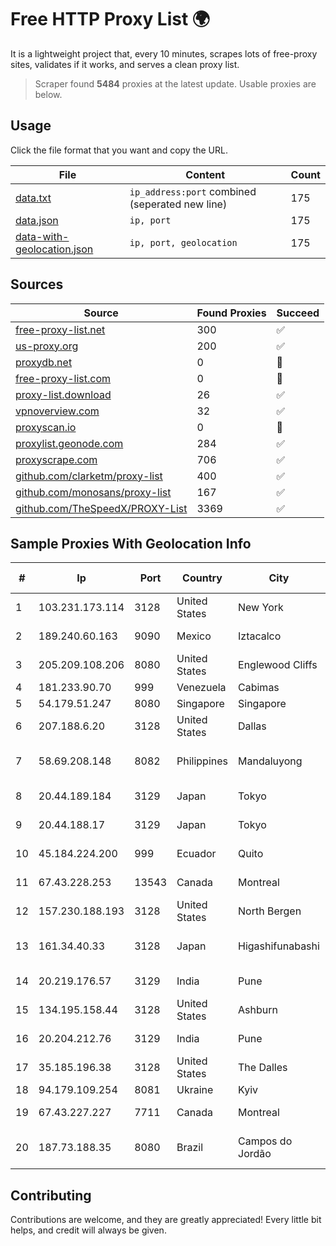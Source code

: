 
# Free HTTP Proxy List 🌍

It is a lightweight project that, every 10 minutes, scrapes lots of free-proxy sites, validates if it works, and serves a clean proxy list.


> Scraper found **5484** proxies at the latest update. Usable proxies are below.

## Usage

Click the file format that you want and copy the URL.


|File|Content|Count|
|----|-------|-----|
|[data.txt](https://raw.githubusercontent.com/themiralay/Proxy-List-World/master/data.txt)|`ip_address:port` combined (seperated new line)|175|
|[data.json](https://raw.githubusercontent.com/themiralay/Proxy-List-World/master/data.json)|`ip, port`|175|
|[data-with-geolocation.json](https://raw.githubusercontent.com/themiralay/Proxy-List-World/master/data-with-geolocation.json)|`ip, port, geolocation`|175|

## Sources

|Source|Found Proxies|Succeed|
|------|-------------|-------|
|[free-proxy-list.net](https://free-proxy-list.net)|300|✅|
|[us-proxy.org](https://www.us-proxy.org)|200|✅|
|[proxydb.net](http://proxydb.net)|0|🚫|
|[free-proxy-list.com](https://free-proxy-list.com/?page=&port=&type%5B%5D=http&type%5B%5D=https&up_time=0&search=Search)|0|🚫|
|[proxy-list.download](https://www.proxy-list.download/HTTP)|26|✅|
|[vpnoverview.com](https://vpnoverview.com/privacy/anonymous-browsing/free-proxy-servers)|32|✅|
|[proxyscan.io](https://www.proxyscan.io)|0|🚫|
|[proxylist.geonode.com](https://proxylist.geonode.com/api/proxy-list?limit=300&page=1&sort_by=lastChecked&sort_type=desc&protocols=http,https)|284|✅|
|[proxyscrape.com](https://api.proxyscrape.com/v2/?request=displayproxies&protocol=http&timeout=10000&country=all&ssl=all&anonymity=all)|706|✅|
|[github.com/clarketm/proxy-list](https://raw.githubusercontent.com/clarketm/proxy-list/master/proxy-list-raw.txt)|400|✅|
|[github.com/monosans/proxy-list](https://raw.githubusercontent.com/monosans/proxy-list/main/proxies/http.txt)|167|✅|
|[github.com/TheSpeedX/PROXY-List](https://raw.githubusercontent.com/TheSpeedX/PROXY-List/master/http.txt)|3369|✅|


## Sample Proxies With Geolocation Info

|#|Ip|Port|Country|City|Internet Service Provider|
|-|--|----|-------|----|-------------------------|
|1|103.231.173.114|3128|United States|New York|Netsec Limited|
|2|189.240.60.163|9090|Mexico|Iztacalco|Uninet S.A. de C.V.|
|3|205.209.108.206|8080|United States|Englewood Cliffs|Interserver, Inc|
|4|181.233.90.70|999|Venezuela|Cabimas|Colnetwork C.A.|
|5|54.179.51.247|8080|Singapore|Singapore|Amazon.com, Inc.|
|6|207.188.6.20|3128|United States|Dallas|Latitude.sh|
|7|58.69.208.148|8082|Philippines|Mandaluyong|Philippine Long Distance Telephone Co.|
|8|20.44.189.184|3129|Japan|Tokyo|Microsoft Corporation|
|9|20.44.188.17|3129|Japan|Tokyo|Microsoft Corporation|
|10|45.184.224.200|999|Ecuador|Quito|Media Commerce Medcomm S.A|
|11|67.43.228.253|13543|Canada|Montreal|GloboTech Communications|
|12|157.230.188.193|3128|United States|North Bergen|DigitalOcean, LLC|
|13|161.34.40.33|3128|Japan|Higashifunabashi|NTT PC Communications, Inc.|
|14|20.219.176.57|3129|India|Pune|Microsoft Corporation|
|15|134.195.158.44|3128|United States|Ashburn|AB E-Commerce|
|16|20.204.212.76|3129|India|Pune|Microsoft Corporation|
|17|35.185.196.38|3128|United States|The Dalles|Google LLC|
|18|94.179.109.254|8081|Ukraine|Kyiv|UKRTELECOM|
|19|67.43.227.227|7711|Canada|Montreal|GloboTech Communications|
|20|187.73.188.35|8080|Brazil|Campos do Jordão|Gwg telco telecomunicaçoes eireli|



## Contributing

Contributions are welcome, and they are greatly appreciated! Every
little bit helps, and credit will always be given.

